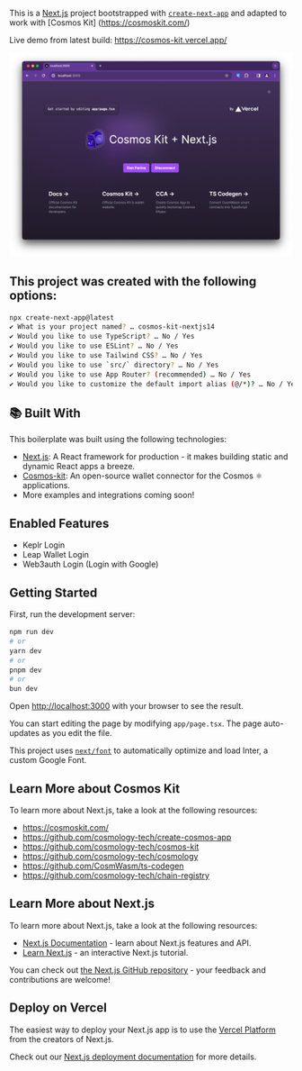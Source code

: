 This is a [Next.js](https://nextjs.org/) project bootstrapped with [`create-next-app`](https://github.com/vercel/next.js/tree/canary/packages/create-next-app) and adapted to work with [Cosmos Kit] (https://cosmoskit.com/)

Live demo from latest build: https://cosmos-kit.vercel.app/

![Alt text](image.png)

## This project was created with the following options:

```bash
npx create-next-app@latest
✔ What is your project named? … cosmos-kit-nextjs14
✔ Would you like to use TypeScript? … No / Yes
✔ Would you like to use ESLint? … No / Yes
✔ Would you like to use Tailwind CSS? … No / Yes
✔ Would you like to use `src/` directory? … No / Yes
✔ Would you like to use App Router? (recommended) … No / Yes
✔ Would you like to customize the default import alias (@/*)? … No / Yes
```

## 📚 Built With

This boilerplate was built using the following technologies:

- [Next.js](https://nextjs.org/): A React framework for production - it makes building static and dynamic React apps a breeze.
- [Cosmos-kit](https://cosmoskit.com/): An open-source wallet connector for the Cosmos ⚛️
applications.
- More examples and integrations coming soon!

## Enabled Features
- Keplr Login
- Leap Wallet Login
- Web3auth Login (Login with Google)

## Getting Started

First, run the development server:

```bash
npm run dev
# or
yarn dev
# or
pnpm dev
# or
bun dev
```

Open [http://localhost:3000](http://localhost:3000) with your browser to see the result.

You can start editing the page by modifying `app/page.tsx`. The page auto-updates as you edit the file.

This project uses [`next/font`](https://nextjs.org/docs/basic-features/font-optimization) to automatically optimize and load Inter, a custom Google Font.

## Learn More about Cosmos Kit
To learn more about Next.js, take a look at the following resources: 

- https://cosmoskit.com/
- https://github.com/cosmology-tech/create-cosmos-app
- https://github.com/cosmology-tech/cosmos-kit
- https://github.com/cosmology-tech/cosmology
- https://github.com/CosmWasm/ts-codegen
- https://github.com/cosmology-tech/chain-registry


## Learn More about Next.js

To learn more about Next.js, take a look at the following resources:

- [Next.js Documentation](https://nextjs.org/docs) - learn about Next.js features and API.
- [Learn Next.js](https://nextjs.org/learn) - an interactive Next.js tutorial.

You can check out [the Next.js GitHub repository](https://github.com/vercel/next.js/) - your feedback and contributions are welcome!

## Deploy on Vercel

The easiest way to deploy your Next.js app is to use the [Vercel Platform](https://vercel.com/new?utm_medium=default-template&filter=next.js&utm_source=create-next-app&utm_campaign=create-next-app-readme) from the creators of Next.js.

Check out our [Next.js deployment documentation](https://nextjs.org/docs/deployment) for more details.
